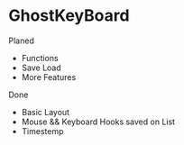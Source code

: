 # GhostKeyBoard
Planed
- Functions
- Save Load
- More Features

Done
- Basic Layout
- Mouse && Keyboard Hooks saved on List
- Timestemp
